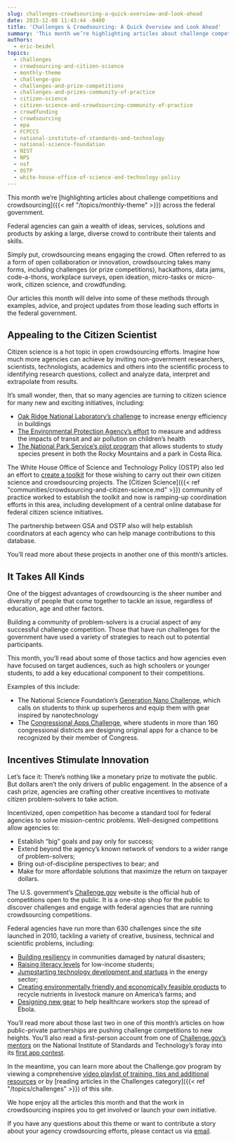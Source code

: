 ```yaml
---
slug: challenges-crowdsourcing-a-quick-overview-and-look-ahead
date: 2015-12-08 11:43:44 -0400
title: 'Challenges & Crowdsourcing: A Quick Overview and Look Ahead'
summary: 'This month we’re highlighting articles about challenge competitions and crowdsourcing across the federal government. Federal agencies can gain a wealth of ideas, services, solutions and products by asking a large, diverse crowd to contribute their talents and skills. Simply put, crowdsourcing means engaging the crowd. Often referred to as a form of open collaboration or'
authors:
  - eric-beidel
topics:
  - challenges
  - crowdsourcing-and-citizen-science
  - monthly-theme
  - challenge-gov
  - challenges-and-prize-competitions
  - challenges-and-prizes-community-of-practice
  - citizen-science
  - citizen-science-and-crowdsourcing-community-of-practice
  - crowdfunding
  - crowdsourcing
  - epa
  - FCPCCS
  - national-institute-of-standards-and-technology
  - national-science-foundation
  - NIST
  - NPS
  - nsf
  - OSTP
  - white-house-office-of-science-and-technology-policy
---
```


This month we’re [highlighting articles about challenge competitions and crowdsourcing]({{< ref "/topics/monthly-theme" >}}) across the federal government.

Federal agencies can gain a wealth of ideas, services, solutions and products by asking a large, diverse crowd to contribute their talents and skills.

Simply put, crowdsourcing means engaging the crowd. Often referred to as a form of open collaboration or innovation, crowdsourcing takes many forms, including challenges (or prize competitions), hackathons, data jams, code-a-thons, workplace surveys, open ideation, micro-tasks or micro-work, citizen science, and crowdfunding.

Our articles this month will delve into some of these methods through examples, advice, and project updates from those leading such efforts in the federal government.

## Appealing to the Citizen Scientist

Citizen science is a hot topic in open crowdsourcing efforts. Imagine how much more agencies can achieve by inviting non-government researchers, scientists, technologists, academics and others into the scientific process to identifying research questions, collect and analyze data, interpret and extrapolate from results.

It’s small wonder, then, that so many agencies are turning to citizen science for many new and exciting initiatives, including:

  * [Oak Ridge National Laboratory’s challenge](http://web.ornl.gov/sci/buildings/jump/) to increase energy efficiency in buildings
  * [The Environmental Protection Agency’s effort](https://ccsinventory.wilsoncenter.org/#projectId/228) to measure and address the impacts of transit and air pollution on children’s health
  * [The National Park Service’s pilot program](http://www.nps.gov/rlc/continentaldivide/international-partnerships.htm) that allows students to study species present in both the Rocky Mountains and a park in Costa Rica.

The White House Office of Science and Technology Policy (OSTP) also led an effort to [create a toolkit](https://crowdsourcing-toolkit.sites.usa.gov/) for those wishing to carry out their own citizen science and crowdsourcing projects. The [Citizen Science]({{< ref "communities/crowdsourcing-and-citizen-science.md" >}}) community of practice worked to establish the toolkit and now is ramping-up coordination efforts in this area, including development of a central online database for federal citizen science initiatives.

The partnership between GSA and OSTP also will help establish coordinators at each agency who can help manage contributions to this database.

You’ll read more about these projects in another one of this month’s articles.

## It Takes All Kinds

One of the biggest advantages of crowdsourcing is the sheer number and diversity of people that come together to tackle an issue, regardless of education, age and other factors.

Building a community of problem-solvers is a crucial aspect of any successful challenge competition. Those that have run challenges for the government have used a variety of strategies to reach out to potential participants.

This month, you’ll read about some of those tactics and how agencies even have focused on target audiences, such as high schoolers or younger students, to add a key educational component to their competitions.

Examples of this include:

  * The National Science Foundation’s [Generation Nano Challenge](http://www.nsf.gov/news/special_reports/gennano/), which calls on students to think up superheros and equip them with gear inspired by nanotechnology
  * The [Congressional Apps Challenge](http://www.congressionalappchallenge.us/), where students in more than 160 congressional districts are designing original apps for a chance to be recognized by their member of Congress.

## Incentives Stimulate Innovation

Let&#8217;s face it: There&#8217;s nothing like a monetary prize to motivate the public. But dollars aren’t the only drivers of public engagement. In the absence of a cash prize, agencies are crafting other creative incentives to motivate citizen problem-solvers to take action.

Incentivized, open competition has become a standard tool for federal agencies to solve mission-centric problems. Well-designed competitions allow agencies to:

  * Establish “big” goals and pay only for success;
  * Extend beyond the agency’s known network of vendors to a wider range of problem-solvers;
  * Bring out-of-discipline perspectives to bear; and
  * Make for more affordable solutions that maximize the return on taxpayer dollars.

The U.S. government’s [Challenge.gov](https://www.challenge.gov/list/) website is the official hub of competitions open to the public. It is a one-stop shop for the public to discover challenges and engage with federal agencies that are running crowdsourcing competitions.

Federal agencies have run more than 630 challenges since the site launched in 2010, tackling a variety of creative, business, technical and scientific problems, including:

  * [Building resiliency](http://www.rebuildbydesign.org/) in communities damaged by natural disasters;
  * [Raising literacy levels](http://www.wordgapchallenge.hrsa.gov/) for low-income students;
  * [Jumpstarting technology development and startups](http://catalyst.energy.gov/) in the energy sector;
  * [Creating environmentally friendly and economically feasible products](https://www.challenge.gov/challenge/nutrient-recycling-challenge/) to recycle nutrients in livestock manure on America’s farms; and
  * [Designing new gear](http://www.ebolagrandchallenge.net/) to help healthcare workers stop the spread of Ebola.

You’ll read more about those last two in one of this month’s articles on how public-private partnerships are pushing challenge competitions to new heights. You’ll also read a first-person account from one of [Challenge.gov’s mentors](https://www.challenge.gov/mentors/) on the National Institute of Standards and Technology’s foray into its [first app contest](http://nistdata.devpost.com/).

In the meantime, you can learn more about the Challenge.gov program by viewing a comprehensive [video playlist of training, tips and additional resources](https://www.youtube.com/playlist?list=PLd9b-GuOJ3nFeJeAHAn3Z5opohjxIw8OC) or by [reading articles in the Challenges category]({{< ref "/topics/challenges" >}}) of this site.

We hope enjoy all the articles this month and that the work in crowdsourcing inspires you to get involved or launch your own initiative.

If you have any questions about this theme or want to contribute a story about your agency crowdsourcing efforts, please contact us via [email](mailto:challenge@gsa.gov).
